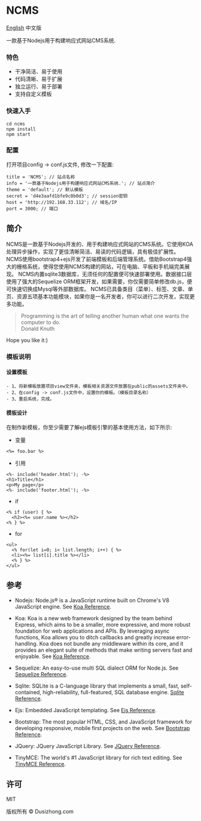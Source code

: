 # NCMS
[English](https://github.com/dusizhong/ncms#readme)    中文版

一款基于Nodejs用于构建响应式网站CMS系统.

### 特色
- 干净简洁、易于使用
- 代码清晰、易于扩展
- 独立运行、易于部署
- 支持自定义模板

### 快速入手
```
cd ncms
npm install
npm start
```

### 配置
打开项目config -> conf.js文件, 修改一下配置:
```
title = 'NCMS'; // 站点名称
info = '一款基于Nodejs用于构建响应式网站CMS系统.'; // 站点简介
theme = 'default'; // 默认模板
secret = 'd4e3aafd1bfe9c0b0d3'; // session密钥
host = 'http://192.168.33.112'; // 域名/IP
port = 3000; // 端口
```

## 简介
NCMS是一款基于Nodejs开发的、用于构建响应式网站的CMS系统。它使用KOA处理异步操作，实现了更佳清晰简洁、易读的代码逻辑，具有极佳扩展性。
NCMS使用bootstrap4+ejs开发了前端模板和后端管理系统。借助Bootstrap4强大的栅格系统，使得您使用NCMS构建的网站，可在电脑、平板和手机端完美展现。
NCMS内置sqlite3数据库，无须任何的配置便可快速部署使用。数据接口层使用了强大的Sequelize ORM框架开发，如果需要，你仅需要简单修改db.js，便可快速切换成Mysql等外部数据库。
NCMS已具备类目（菜单）、标签、文章、单页、资源五项基本功能模块，如果你是一名开发者，你可以进行二次开发，实现更多功能。

> Programming is the art of telling another human what one wants the computer to do.</br>
> Donald Knuth

Hope you like it:)


### 模板说明
#### 设置模板
```
- 1、将新模板放置项目view文件夹，模板相关资源文件放置在public的assets文件夹中。
- 2、在config -> conf.js文件中，设置你的模板。（模板目录名称）
- 3、重启系统，完成。
```
#### 模板设计
在制作新模板，你至少需要了解ejs模板引擎的基本使用方法，如下所示: 

- 变量
```
<%= foo.bar %>
```
- 引用
```
<%- include('header.html'); -%>
<h1>Title</h1>
<p>My page</p>
<%- include('footer.html'); -%>
```
- if
```
<% if (user) { %>
  <h2><%= user.name %></h2>
<% } %>
```
- for
```
<ul>
  <% for(let i=0; i< list.length; i++) { %>
  <li><%= list[i].title %></li>
  <% } %>
</ul>
```

## 参考
- Nodejs:
Node.js® is a JavaScript runtime built on Chrome's V8 JavaScript engine.
See [Koa Reference](https://nodejs.org/en/).

- Koa:
Koa is a new web framework designed by the team behind Express, which aims to be a smaller, more expressive, and more robust foundation for web applications and APIs. By leveraging async functions, Koa allows you to ditch callbacks and greatly increase error-handling. Koa does not bundle any middleware within its core, and it provides an elegant suite of methods that make writing servers fast and enjoyable.
See [Koa Reference](https://koajs.com/).

- Sequelize:
An easy-to-use multi SQL dialect ORM for Node.js.
See [Sequelize Reference](https://sequelize.org/).

- Sqlite:
SQLite is a C-language library that implements a small, fast, self-contained, high-reliability, full-featured, SQL database engine.
[Sqlite Reference](https://www.sqlite.org/).

- Ejs:
Embedded JavaScript templating.
See [Ejs Reference](https://ejs.co/).

- Bootstrap:
The most popular HTML, CSS, and JavaScript framework for developing responsive, mobile first projects on the web.
See [Bootstrap Reference](https://getbootstrap.com/).

- JQuery:
JQuery JavaScript Library.
See [JQuery Reference](https://jquery.com/).

- TinyMCE:
The world's #1 JavaScript library for rich text editing.
See [TinyMCE Reference](https://www.tiny.com/).


## 许可
MIT

版权所有 © Dusizhong.com

